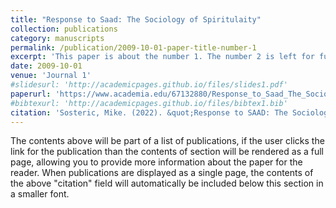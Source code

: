 ```yaml
---
title: "Response to Saad: The Sociology of Spiritulaity"
collection: publications
category: manuscripts
permalink: /publication/2009-10-01-paper-title-number-1
excerpt: 'This paper is about the number 1. The number 2 is left for future work.'
date: 2009-10-01
venue: 'Journal 1'
#slidesurl: 'http://academicpages.github.io/files/slides1.pdf'
paperurl: 'https://www.academia.edu/67132880/Response_to_Saad_The_Sociology_of_Spirituality'
#bibtexurl: 'http://academicpages.github.io/files/bibtex1.bib'
citation: 'Sosteric, Mike. (2022). &quot;Response to SAAD: The Sociology of Spirituality.'
---
```

The contents above will be part of a list of publications, if the user clicks the link for the publication than the contents of section will be rendered as a full page, allowing you to provide more information about the paper for the reader. When publications are displayed as a single page, the contents of the above "citation" field will automatically be included below this section in a smaller font.
